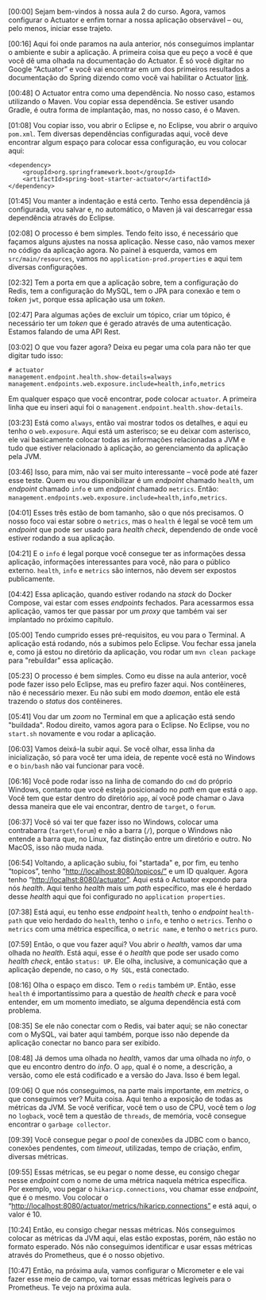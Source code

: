 \[00:00\] Sejam bem-vindos à nossa aula 2 do curso. Agora, vamos configurar o Actuator e enfim tornar a nossa aplicação observável – ou, pelo menos, iniciar esse trajeto.

\[00:16\] Aqui foi onde paramos na aula anterior, nós conseguimos implantar o ambiente e subir a aplicação. A primeira coisa que eu peço a você é que você dê uma olhada na documentação do Actuator. É só você digitar no Google “Actuator” e você vai encontrar em um dos primeiros resultados a documentação do Spring dizendo como você vai habilitar o Actuator [link](https://docs.spring.io/spring-boot/docs/1.4.0.M2/reference/html/production-ready.html).

\[00:48\] O Actuator entra como uma dependência. No nosso caso, estamos utilizando o Maven. Vou copiar essa dependência. Se estiver usando Gradle, é outra forma de implantação, mas, no nosso caso, é o Maven.

\[01:08\] Vou copiar isso, vou abrir o Eclipse e, no Eclipse, vou abrir o arquivo `pom.xml`. Tem diversas dependências configuradas aqui, você deve encontrar algum espaço para colocar essa configuração, eu vou colocar aqui:

    <dependency>
        <groupId>org.springframework.boot</groupId>
        <artifactId>spring-boot-starter-actuator</artifactId>
    </dependency>

\[01:45\] Vou manter a indentação e está certo. Tenho essa dependência já configurada, vou salvar e, no automático, o Maven já vai descarregar essa dependência através do Eclipse.

\[02:08\] O processo é bem simples. Tendo feito isso, é necessário que façamos alguns ajustes na nossa aplicação. Nesse caso, não vamos mexer no código da aplicação agora. No painel à esquerda, vamos em `src/main/resources`, vamos no `application-prod.properties` e aqui tem diversas configurações.

\[02:32\] Tem a porta em que a aplicação sobre, tem a configuração do Redis, tem a configuração do MySQL, tem o JPA para conexão e tem o _token_ `jwt`, porque essa aplicação usa um _token_.

\[02:47\] Para algumas ações de excluir um tópico, criar um tópico, é necessário ter um _token_ que é gerado através de uma autenticação. Estamos falando de uma API Rest.

\[03:02\] O que vou fazer agora? Deixa eu pegar uma cola para não ter que digitar tudo isso:

    # actuator
    management.endpoint.health.show-details=always
    management.endpoints.web.exposure.include=health,info,metrics

Em qualquer espaço que você encontrar, pode colocar `actuator`. A primeira linha que eu inseri aqui foi o `management.endpoint.health.show-details`.

\[03:23\] Está como `always`, então vai mostrar todos os detalhes, e aqui eu tenho o `web.exposure`. Aqui está um asterisco; se eu deixar com asterisco, ele vai basicamente colocar todas as informações relacionadas a JVM e tudo que estiver relacionado à aplicação, ao gerenciamento da aplicação pela JVM.

\[03:46\] Isso, para mim, não vai ser muito interessante – você pode até fazer esse teste. Quem eu vou disponibilizar é um _endpoint_ chamado `health`, um _endpoint_ chamado `info` e um _endpoint_ chamado `metrics`. Então: `management.endpoints.web.exposure.include=health,info,metrics`.

\[04:01\] Esses três estão de bom tamanho, são o que nós precisamos. O nosso foco vai estar sobre o `metrics`, mas o `health` é legal se você tem um _endpoint_ que pode ser usado para _health check_, dependendo de onde você estiver rodando a sua aplicação.

\[04:21\] E o `info` é legal porque você consegue ter as informações dessa aplicação, informações interessantes para você, não para o público externo. `health`, `info` e `metrics` são internos, não devem ser expostos publicamente.

\[04:42\] Essa aplicação, quando estiver rodando na _stack_ do Docker Compose, vai estar com esses _endpoints_ fechados. Para acessarmos essa aplicação, vamos ter que passar por um _proxy_ que também vai ser implantado no próximo capítulo.

\[05:00\] Tendo cumprido esses pré-requisitos, eu vou para o Terminal. A aplicação está rodando, nós a subimos pelo Eclipse. Vou fechar essa janela e, como já estou no diretório da aplicação, vou rodar um `mvn clean package` para "rebuildar" essa aplicação.

\[05:23\] O processo é bem simples. Como eu disse na aula anterior, você pode fazer isso pelo Eclipse, mas eu prefiro fazer aqui. Nos contêineres, não é necessário mexer. Eu não subi em modo _daemon_, então ele está trazendo o _status_ dos contêineres.

\[05:41\] Vou dar um _zoom_ no Terminal em que a aplicação está sendo "buildada". Rodou direito, vamos agora para o Eclipse. No Eclipse, vou no `start.sh` novamente e vou rodar a aplicação.

\[06:03\] Vamos deixá-la subir aqui. Se você olhar, essa linha da inicialização, só para você ter uma ideia, de repente você está no Windows e o `bin/bash` não vai funcionar para você.

\[06:16\] Você pode rodar isso na linha de comando do `cmd` do próprio Windows, contanto que você esteja posicionado no _path_ em que está o `app`. Você tem que estar dentro do diretório `app`, aí você pode chamar o Java dessa maneira que ele vai encontrar, dentro de `target`, o `forum`.

\[06:37\] Você só vai ter que fazer isso no Windows, colocar uma contrabarra (`target\forum`) e não a barra (`/`), porque o Windows não entende a barra que, no Linux, faz distinção entre um diretório e outro. No MacOS, isso não muda nada.

\[06:54\] Voltando, a aplicação subiu, foi "startada" e, por fim, eu tenho “topicos”, tenho “[http://localhost:8080/topicos/”](http://localhost:8080/topicos/%E2%80%9D) e um ID qualquer. Agora tenho “[http://localhst:8080/actuator”](http://localhst:8080/actuator%E2%80%9D). Aqui está o Actuator expondo para nós _health_. Aqui tenho _health_ mais um _path_ específico, mas ele é herdado desse _health_ aqui que foi configurado no `application properties`.

\[07:38\] Está aqui, eu tenho esse _endpoint_ `health`, tenho o _endpoint_ `health-path` que veio herdado do `health`, tenho o `info`, e tenho o `metrics`. Tenho o `metrics` com uma métrica específica, o `metric name`, e tenho o `metrics` puro.

\[07:59\] Então, o que vou fazer aqui? Vou abrir o _health_, vamos dar uma olhada no _health_. Está aqui, esse é o _health_ que pode ser usado como _health check_, então `status: UP`. Ele olha, inclusive, a comunicação que a aplicação depende, no caso, o `My SQL`, está conectado.

\[08:16\] Olha o espaço em disco. Tem o `redis` também `UP`. Então, esse `health` é importantíssimo para a questão de _health check_ e para você entender, em um momento imediato, se alguma dependência está com problema.

\[08:35\] Se ele não conectar com o Redis, vai bater aqui; se não conectar com o MySQL, vai bater aqui também, porque isso não depende da aplicação conectar no banco para ser exibido.

\[08:48\] Já demos uma olhada no _health_, vamos dar uma olhada no _info_, o que eu encontro dentro do _info_. O `app`, qual é o nome, a descrição, a versão, como ele está codificado e a versão do Java. Isso é bem legal.

\[09:06\] O que nós conseguimos, na parte mais importante, em _metrics_, o que conseguimos ver? Muita coisa. Aqui tenho a exposição de todas as métricas da JVM. Se você verificar, você tem o uso de CPU, você tem o _log_ no `logback`, você tem a questão de `threads`, de memória, você consegue encontrar o `garbage collector`.

\[09:39\] Você consegue pegar o _pool_ de conexões da JDBC com o banco, conexões pendentes, com _timeout_, utilizadas, tempo de criação, enfim, diversas métricas.

\[09:55\] Essas métricas, se eu pegar o nome desse, eu consigo chegar nesse _endpoint_ com o nome de uma métrica naquela métrica específica. Por exemplo, vou pegar o `hikaricp.connections`, vou chamar esse _endpoint_, que é o mesmo. Vou colocar o “[http://localhost:8080/actuator/metrics/hikaricp.connections”](http://localhost:8080/actuator/metrics/hikaricp.connections%E2%80%9D) e está aqui, o valor é 10.

\[10:24\] Então, eu consigo chegar nessas métricas. Nós conseguimos colocar as métricas da JVM aqui, elas estão expostas, porém, não estão no formato esperado. Nós não conseguimos identificar e usar essas métricas através do Prometheus, que é o nosso objetivo.

\[10:47\] Então, na próxima aula, vamos configurar o Micrometer e ele vai fazer esse meio de campo, vai tornar essas métricas legíveis para o Prometheus. Te vejo na próxima aula.
